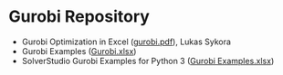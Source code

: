 # Gurobi Repository

- Gurobi Optimization in Excel ([gurobi.pdf](https://github.com/lukassykora/gurobi/blob/main/Gurobi.pdf)), Lukas Sykora
- Gurobi Examples ([Gurobi.xlsx](https://github.com/lukassykora/gurobi/blob/main/Gurobi.xlsx))
- SolverStudio Gurobi Examples for Python 3 ([Gurobi Examples.xlsx](https://github.com/lukassykora/gurobi/blob/main/Gurobi%20Examples.xlsx))
